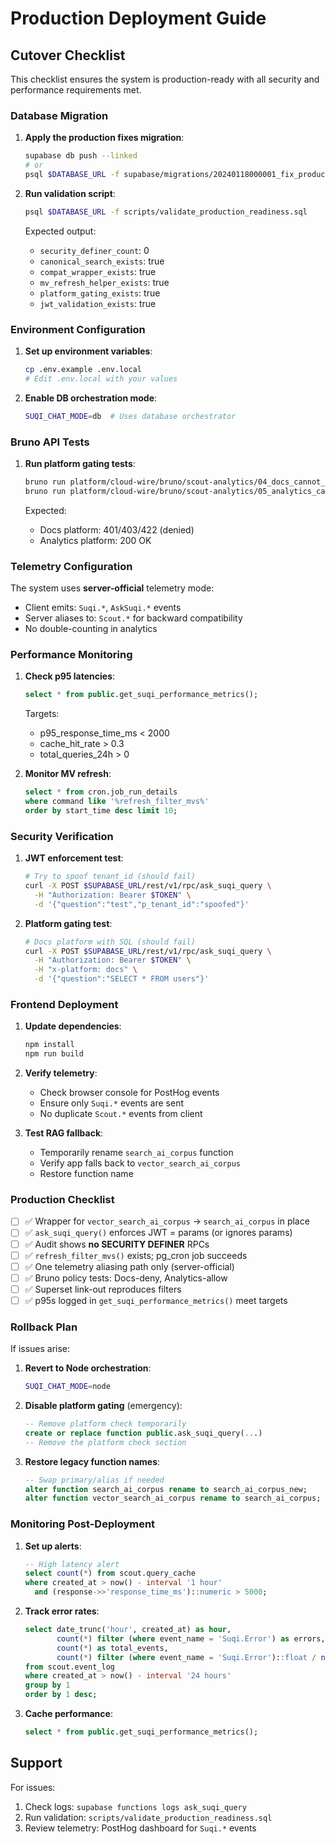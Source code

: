 # Production Deployment Guide

## Cutover Checklist

This checklist ensures the system is production-ready with all security and performance requirements met.

### Database Migration

1. **Apply the production fixes migration**:
   ```bash
   supabase db push --linked
   # or
   psql $DATABASE_URL -f supabase/migrations/20240118000001_fix_production_blockers.sql
   ```

2. **Run validation script**:
   ```bash
   psql $DATABASE_URL -f scripts/validate_production_readiness.sql
   ```

   Expected output:
   - `security_definer_count`: 0
   - `canonical_search_exists`: true
   - `compat_wrapper_exists`: true
   - `mv_refresh_helper_exists`: true
   - `platform_gating_exists`: true
   - `jwt_validation_exists`: true

### Environment Configuration

1. **Set up environment variables**:
   ```bash
   cp .env.example .env.local
   # Edit .env.local with your values
   ```

2. **Enable DB orchestration mode**:
   ```bash
   SUQI_CHAT_MODE=db  # Uses database orchestrator
   ```

### Bruno API Tests

1. **Run platform gating tests**:
   ```bash
   bruno run platform/cloud-wire/bruno/scout-analytics/04_docs_cannot_sql.bru
   bruno run platform/cloud-wire/bruno/scout-analytics/05_analytics_can_readonly_sql.bru
   ```

   Expected:
   - Docs platform: 401/403/422 (denied)
   - Analytics platform: 200 OK

### Telemetry Configuration

The system uses **server-official** telemetry mode:
- Client emits: `Suqi.*`, `AskSuqi.*` events
- Server aliases to: `Scout.*` for backward compatibility
- No double-counting in analytics

### Performance Monitoring

1. **Check p95 latencies**:
   ```sql
   select * from public.get_suqi_performance_metrics();
   ```

   Targets:
   - p95_response_time_ms < 2000
   - cache_hit_rate > 0.3
   - total_queries_24h > 0

2. **Monitor MV refresh**:
   ```sql
   select * from cron.job_run_details 
   where command like '%refresh_filter_mvs%'
   order by start_time desc limit 10;
   ```

### Security Verification

1. **JWT enforcement test**:
   ```bash
   # Try to spoof tenant_id (should fail)
   curl -X POST $SUPABASE_URL/rest/v1/rpc/ask_suqi_query \
     -H "Authorization: Bearer $TOKEN" \
     -d '{"question":"test","p_tenant_id":"spoofed"}'
   ```

2. **Platform gating test**:
   ```bash
   # Docs platform with SQL (should fail)
   curl -X POST $SUPABASE_URL/rest/v1/rpc/ask_suqi_query \
     -H "Authorization: Bearer $TOKEN" \
     -H "x-platform: docs" \
     -d '{"question":"SELECT * FROM users"}'
   ```

### Frontend Deployment

1. **Update dependencies**:
   ```bash
   npm install
   npm run build
   ```

2. **Verify telemetry**:
   - Check browser console for PostHog events
   - Ensure only `Suqi.*` events are sent
   - No duplicate `Scout.*` events from client

3. **Test RAG fallback**:
   - Temporarily rename `search_ai_corpus` function
   - Verify app falls back to `vector_search_ai_corpus`
   - Restore function name

### Production Checklist

- [ ] ✅ Wrapper for `vector_search_ai_corpus` → `search_ai_corpus` in place
- [ ] ✅ `ask_suqi_query()` enforces JWT = params (or ignores params)
- [ ] ✅ Audit shows **no SECURITY DEFINER** RPCs
- [ ] ✅ `refresh_filter_mvs()` exists; pg_cron job succeeds
- [ ] ✅ One telemetry aliasing path only (server-official)
- [ ] ✅ Bruno policy tests: Docs-deny, Analytics-allow
- [ ] ✅ Superset link-out reproduces filters
- [ ] ✅ p95s logged in `get_suqi_performance_metrics()` meet targets

### Rollback Plan

If issues arise:

1. **Revert to Node orchestration**:
   ```bash
   SUQI_CHAT_MODE=node
   ```

2. **Disable platform gating** (emergency):
   ```sql
   -- Remove platform check temporarily
   create or replace function public.ask_suqi_query(...)
   -- Remove the platform check section
   ```

3. **Restore legacy function names**:
   ```sql
   -- Swap primary/alias if needed
   alter function search_ai_corpus rename to search_ai_corpus_new;
   alter function vector_search_ai_corpus rename to search_ai_corpus;
   ```

### Monitoring Post-Deployment

1. **Set up alerts**:
   ```sql
   -- High latency alert
   select count(*) from scout.query_cache
   where created_at > now() - interval '1 hour'
     and (response->>'response_time_ms')::numeric > 5000;
   ```

2. **Track error rates**:
   ```sql
   select date_trunc('hour', created_at) as hour,
          count(*) filter (where event_name = 'Suqi.Error') as errors,
          count(*) as total_events,
          count(*) filter (where event_name = 'Suqi.Error')::float / nullif(count(*), 0) as error_rate
   from scout.event_log
   where created_at > now() - interval '24 hours'
   group by 1
   order by 1 desc;
   ```

3. **Cache performance**:
   ```sql
   select * from public.get_suqi_performance_metrics();
   ```

## Support

For issues:
1. Check logs: `supabase functions logs ask_suqi_query`
2. Run validation: `scripts/validate_production_readiness.sql`
3. Review telemetry: PostHog dashboard for `Suqi.*` events
